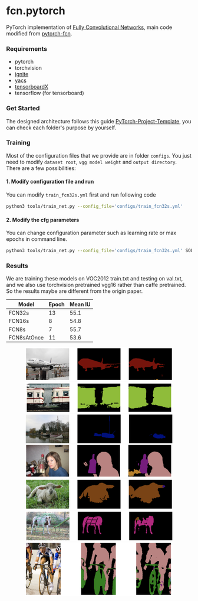 # fcn.pytorch

PyTorch implementation of [Fully Convolutional Networks](https://github.com/shelhamer/fcn.berkeleyvision.org), main code modified from [pytorch-fcn](https://github.com/wkentaro/pytorch-fcn).

### Requirements
- pytorch
- torchvision
- [ignite](https://github.com/pytorch/ignite)
- [yacs](https://github.com/rbgirshick/yacs)
- [tensorboardX](https://github.com/lanpa/tensorboardX)
- tensorflow (for tensorboard)

### Get Started
The designed architecture follows this guide [PyTorch-Project-Template](https://github.com/L1aoXingyu/PyTorch-Project-Template), you can check each folder's purpose by yourself.

### Training
Most of the configuration files that we provide are in folder `configs`. You just need to modify `dataset root`, `vgg model weight` and `output directory`. There are a few possibilities:

#### 1. Modify configuration file and run
You can modify `train_fcn32s.yml` first and run following code

```bash
python3 tools/train_net.py --config_file='configs/train_fcn32s.yml'
```

#### 2. Modify the cfg parameters
You can change configuration parameter such as learning rate or max epochs in command line.

```bash
python3 tools/train_net.py --config_file='configs/train_fcn32s.yml' SOLVER.BASE_LR 0.0025 SOLVER.MAX_EPOCHS 8
``` 
 
### Results
We are training these models on VOC2012 train.txt and testing on val.txt, and we also use torchvision pretrained vgg16 rather than caffe pretrained. So the results maybe are different from the origin paper.

|Model| Epoch | Mean IU |
|-|-|-|
| FCN32s| 13 | 55.1|
| FCN16s| 8 | 54.8| 
| FCN8s | 7 |  55.7 |  
| FCN8sAtOnce | 11 |  53.6 |

<div align=center>
<img src='assets/1.png' width="400">
<img src='assets/2.png' width="400">
<img src='assets/3.png' width="400">
<img src='assets/7.png' width="400">
<img src='assets/5.png' width="400">
<img src='assets/6.png' width="400">
<img src='assets/4.png' width="400">
</div>
